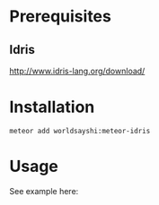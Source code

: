 
# Prerequisites

## Idris

http://www.idris-lang.org/download/

# Installation

    meteor add worldsayshi:meteor-idris

# Usage

See example here: 